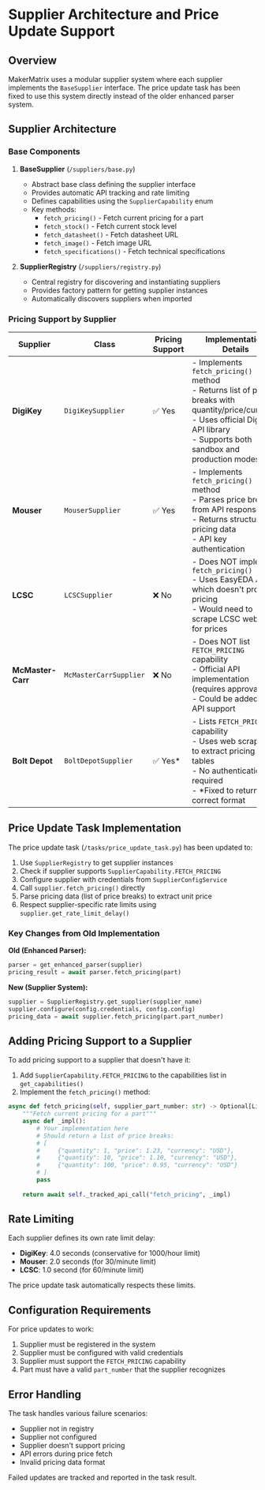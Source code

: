 # Supplier Architecture and Price Update Support

## Overview

MakerMatrix uses a modular supplier system where each supplier implements the `BaseSupplier` interface. The price update task has been fixed to use this system directly instead of the older enhanced parser system.

## Supplier Architecture

### Base Components

1. **BaseSupplier** (`/suppliers/base.py`)
   - Abstract base class defining the supplier interface
   - Provides automatic API tracking and rate limiting
   - Defines capabilities using the `SupplierCapability` enum
   - Key methods:
     - `fetch_pricing()` - Fetch current pricing for a part
     - `fetch_stock()` - Fetch current stock level
     - `fetch_datasheet()` - Fetch datasheet URL
     - `fetch_image()` - Fetch image URL
     - `fetch_specifications()` - Fetch technical specifications

2. **SupplierRegistry** (`/suppliers/registry.py`)
   - Central registry for discovering and instantiating suppliers
   - Provides factory pattern for getting supplier instances
   - Automatically discovers suppliers when imported

### Pricing Support by Supplier

| Supplier | Class | Pricing Support | Implementation Details |
|----------|-------|-----------------|------------------------|
| **DigiKey** | `DigiKeySupplier` | ✅ Yes | - Implements `fetch_pricing()` method<br>- Returns list of price breaks with quantity/price/currency<br>- Uses official DigiKey API library<br>- Supports both sandbox and production modes |
| **Mouser** | `MouserSupplier` | ✅ Yes | - Implements `fetch_pricing()` method<br>- Parses price breaks from API response<br>- Returns structured pricing data<br>- API key authentication |
| **LCSC** | `LCSCSupplier` | ❌ No | - Does NOT implement `fetch_pricing()`<br>- Uses EasyEDA API which doesn't provide pricing<br>- Would need to scrape LCSC website for prices |
| **McMaster-Carr** | `McMasterCarrSupplier` | ❌ No | - Does NOT list `FETCH_PRICING` capability<br>- Official API implementation (requires approval)<br>- Could be added with API support |
| **Bolt Depot** | `BoltDepotSupplier` | ✅ Yes* | - Lists `FETCH_PRICING` capability<br>- Uses web scraping to extract pricing tables<br>- No authentication required<br>- *Fixed to return correct format |

## Price Update Task Implementation

The price update task (`/tasks/price_update_task.py`) has been updated to:

1. Use `SupplierRegistry` to get supplier instances
2. Check if supplier supports `SupplierCapability.FETCH_PRICING`
3. Configure supplier with credentials from `SupplierConfigService`
4. Call `supplier.fetch_pricing()` directly
5. Parse pricing data (list of price breaks) to extract unit price
6. Respect supplier-specific rate limits using `supplier.get_rate_limit_delay()`

### Key Changes from Old Implementation

**Old (Enhanced Parser):**
```python
parser = get_enhanced_parser(supplier)
pricing_result = await parser.fetch_pricing(part)
```

**New (Supplier System):**
```python
supplier = SupplierRegistry.get_supplier(supplier_name)
supplier.configure(config.credentials, config.config)
pricing_data = await supplier.fetch_pricing(part.part_number)
```

## Adding Pricing Support to a Supplier

To add pricing support to a supplier that doesn't have it:

1. Add `SupplierCapability.FETCH_PRICING` to the capabilities list in `get_capabilities()`
2. Implement the `fetch_pricing()` method:

```python
async def fetch_pricing(self, supplier_part_number: str) -> Optional[List[Dict[str, Any]]]:
    """Fetch current pricing for a part"""
    async def _impl():
        # Your implementation here
        # Should return a list of price breaks:
        # [
        #     {"quantity": 1, "price": 1.23, "currency": "USD"},
        #     {"quantity": 10, "price": 1.10, "currency": "USD"},
        #     {"quantity": 100, "price": 0.95, "currency": "USD"}
        # ]
        pass
    
    return await self._tracked_api_call("fetch_pricing", _impl)
```

## Rate Limiting

Each supplier defines its own rate limit delay:

- **DigiKey**: 4.0 seconds (conservative for 1000/hour limit)
- **Mouser**: 2.0 seconds (for 30/minute limit)
- **LCSC**: 1.0 second (for 60/minute limit)

The price update task automatically respects these limits.

## Configuration Requirements

For price updates to work:

1. Supplier must be registered in the system
2. Supplier must be configured with valid credentials
3. Supplier must support the `FETCH_PRICING` capability
4. Part must have a valid `part_number` that the supplier recognizes

## Error Handling

The task handles various failure scenarios:

- Supplier not in registry
- Supplier not configured
- Supplier doesn't support pricing
- API errors during price fetch
- Invalid pricing data format

Failed updates are tracked and reported in the task result.